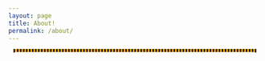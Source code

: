 ```yaml
---
layout: page
title: About!
permalink: /about/
---
```

<style>
    /* Style looks pretty compact, trace grid-container and grid-item in the code */
    .grid-container {
        display: grid;
        grid-template-columns: repeat(auto-fill, minmax(150px, 1fr)); /* Dynamic columns */
        gap: 10px;
        margin: 10px 10px;
    }
    .grid-description {
        display: grid;
        background-color: orange;
        text-align: center;
        border-style: dotted;
        margin: 10px 10px;
    }
    .grid-description p {
        font-family: monospace;
    }
    .grid-item {
        text-align: center;
    }
    .grid-item img {
        width: 100%;
        height: 100px; /* Fixed height for uniformity */
        object-fit: contain; /* Ensure the image fits within the fixed height */
    }
    .grid-item p {
        margin: 5px 0; /* Add some margin for spacing */
    }
    
</style>

<!-- This grid_container class is for the CSS styling, the id is for JavaScript connection -->
<div class="grid-description" id="grid_description">

</div> 

<div class="grid-container" id="grid_container">

</div>



<script>
    // 1. Make a connection to the HTML container defined in the HTML div
    var container = document.getElementById("grid_description");
    var container_2 = document.getElementById("grid_container"); // This container connects to the HTML div
    
    // 2. Define a JavaScript object for our http source and our data rows for the Living in the World grid
    var http_source = "https://upload.wikimedia.org/wikipedia/commons/";
    var where_i_am_from = [
        {"flag": "4/41/Flag_of_India.svg", "greeting": "Hey", "description": "My parents were born in India, but I was born in the United States"},
        {"flag": "a/a9/Flag_of_the_United_States_%28DoS_ECA_Color_Standard%29.svg", "greeting": "Hey", "description": "I was born in the United States in the state of California"}
    ]; 
    
    // 3a. Consider how to update style count for size of container
    // The grid-template-columns has been defined as dynamic with auto-fill and minmax

    var favorite_color = "My favorite color is orange, specifically a light orange because I don't like dark oranges that much";
    var interests = [ 
        {"image": "https://archives.bulbagarden.net/media/upload/thumb/e/e2/0906Sprigatito.png/500px-0906Sprigatito.png", "alt": "Picture of Sprigatito", "description": "I love pokemon a lot, has to be one of my favorite series. I think that              grass pokemon are the cutest, and my favorite current gen pokemon has to be Sprigattito :D"},
        {"image": "https://images-na.ssl-images-amazon.com/images/S/compressed.photo.goodreads.com/books/1353048590i/6334.jpg", "alt": "Cover of Never Let Me Go", "description": "I also enjoy reading books a lot, and while I have primarily read           fantasy books I am trying to read more classics like The Scarlet Letter. I am currently reading Never Let Me Go by Kazuo Ishiguro (sounds Japanese but he is actually British)"}
        ];
    for (const location of interests) {
        // Create the div for "grid-description" to create the description of me 
        var my_background = document.createElement("div");
        my_background.className = "grid-description";
        
        // Create the images to better describe myself
        var description_img = document.createElement("img");
        description_img.src = location.image;
        description_img.alt = location.alt;
        
        // Adds the "p" HTML tag for the description of me
        var descriptions = document.createElement("p");
        descriptions.textContent = location.description;
       
        my_background.appendChild(description_img);
        my_background.appendChild(descriptions);
        container.appendChild(my_background);
        
    }
    // 3b. Build grid items inside of our container for each row of data
    for (const location of where_i_am_from) {
        // Create a "div" with "class grid-item" for each row
        var gridItem = document.createElement("div");
        gridItem.className = "grid-item";  // This class name connects the gridItem to the CSS style elements
        // Add "img" HTML tag for the flag
        var img = document.createElement("img");
        img.src = http_source + location.flag; // concatenate the source and flag
        img.alt = location.flag + " Flag"; // add alt text for accessibility

        // Add "p" HTML tag for the description
        var description = document.createElement("p");
        description.textContent = location.description; // extract the description

        // Add "p" HTML tag for the greeting
        var greeting = document.createElement("p");
        greeting.textContent = location.greeting;  // extract the greeting

        // Append img and p HTML tags to the grid item DIV
        gridItem.appendChild(img);
        gridItem.appendChild(description);
        gridItem.appendChild(greeting);

        // Append the grid item DIV to the container DIV
        container_2.appendChild(gridItem);
    }
    
</script>
